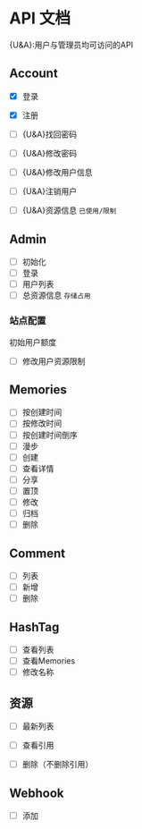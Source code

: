 # API 文档

{U&A}:用户与管理员均可访问的API

## Account

- [x] 登录
- [x] 注册

- [ ] {U&A}找回密码

- [ ] {U&A}修改密码

- [ ] {U&A}修改用户信息

- [ ] {U&A}注销用户

- [ ] {U&A}资源信息 `已使用/限制`

## Admin

- [ ] 初始化
- [ ] 登录
- [ ] 用户列表
- [ ] 总资源信息 `存储占用`

### 站点配置

初始用户额度

- [ ] 修改用户资源限制

## Memories

- [ ] 按创建时间
- [ ] 按修改时间
- [ ] 按创建时间倒序
- [ ] 漫步
- [ ] 创建
- [ ] 查看详情
- [ ] 分享
- [ ] 置顶
- [ ] 修改
- [ ] 归档
- [ ] 删除

## Comment

- [ ] 列表
- [ ] 新增
- [ ] 删除

## HashTag

- [ ] 查看列表
- [ ] 查看Memories
- [ ] 修改名称

## 资源

- [ ] 最新列表

- [ ] 查看引用

- [ ] 删除（不删除引用）

## Webhook

- [ ] 添加